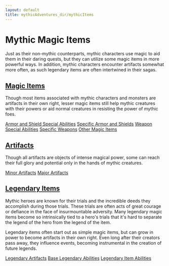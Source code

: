 ```yaml
---
layout: default
title: mythicAdventures_dir/mythicItems
---
```

# Mythic Magic Items

Just as their non-mythic counterparts, mythic characters use magic to aid them in their daring quests, but they can utilize some magic items in more powerful ways. In addition, mythic characters encounter artifacts somewhat more often, as such legendary items are often intertwined in their sagas.

## [Magic Items](mythicAdventures_dir/mythicItems_dir/magicItems)

Though most items associated with mythic characters and monsters are artifacts in their own right, lesser magic items still help mythic creatures with their powers or aid normal creatures in resisting the power of mythic foes.

[Armor and Shield Special Abilities](mythicAdventures_dir/mythicItems_dir/magicItems#_armor-and-shield-special-abilities) [Specific Armor and Shields](mythicAdventures_dir/mythicItems_dir/magicItems#_specific-armor-and-shields) [Weapon Special Abilities](mythicAdventures_dir/mythicItems_dir/magicItems#_weapon-special-abilities) [Specific Weapons](mythicAdventures_dir/mythicItems_dir/magicItems#_specific-weapons) [Other Magic Items](mythicAdventures_dir/mythicItems_dir/magicItems#_other-magic-items)

## [Artifacts](mythicAdventures_dir/mythicItems_dir/artifacts)

Though all artifacts are objects of intense magical power, some can reach their full glory and potential only in the hands of mythic creatures.

[Minor Artifacts](mythicAdventures_dir/mythicItems_dir/artifacts#_minor-artifacts) [Major Artifacts](mythicAdventures_dir/mythicItems_dir/artifacts#_major-artifacts)

## [Legendary Items](mythicAdventures_dir/mythicItems_dir/legendaryItems)

Mythic heroes are known for their trials and the incredible deeds they accomplish during those trials. These trials are often acts of great courage or defiance in the face of insurmountable adversity. Many legendary magic items become so intrinsically tied to a hero's trials that it's hard to separate the legend of the hero from the legend of the item.

Legendary items often start out as simple magic items, but can grow in power to become artifacts in their own right. Even long after their creators pass away, they influence events, becoming instrumental in the creation of future legends.

[Legendary Artifacts](mythicAdventures_dir/mythicItems_dir/legendaryItems#_legendary-artifacts) [Base Legendary Abilities](mythicAdventures_dir/mythicItems_dir/legendaryItems#_base-legendary-abilities) [Legendary Item Abilities](mythicAdventures_dir/mythicItems_dir/legendaryItems#_legendary-item-abilities)

